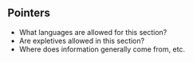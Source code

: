 ## Pointers

+ What languages are allowed for this section?
+ Are expletives allowed in this section?
+ Where does information generally come from, etc.

